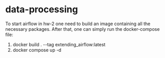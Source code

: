 # data-processing

To start airflow in hw-2 one need to build an image containing all the necessary packages. After that, one can simply run the docker-compose file:
1. docker build . --tag extending_airflow:latest
2. docker compose up -d
